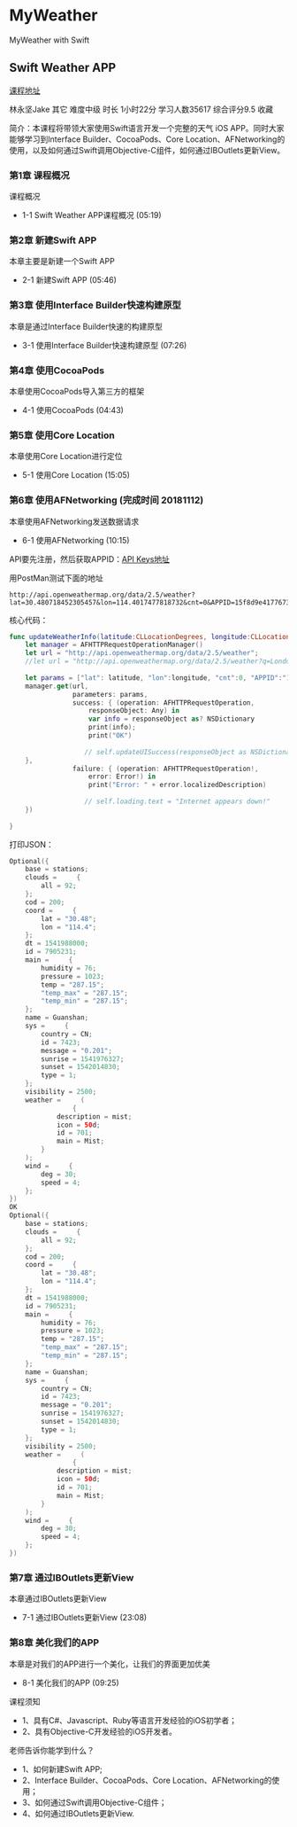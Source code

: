 # MyWeather
MyWeather with Swift


## Swift Weather APP
 
[课程地址](https://www.imooc.com/learn/149)

林永坚Jake
其它 难度中级 时长 1小时22分 学习人数35617 综合评分9.5 收藏   


简介：本课程将带领大家使用Swift语言开发一个完整的天气 iOS APP。同时大家能够学习到Interface Builder、CocoaPods、Core Location、AFNetworking的使用，以及如何通过Swift调用Objective-C组件，如何通过IBOutlets更新View。

### 第1章 课程概况
课程概况
- 1-1 Swift Weather APP课程概况 (05:19)

### 第2章 新建Swift APP
本章主要是新建一个Swift APP
- 2-1 新建Swift APP (05:46)

### 第3章 使用Interface Builder快速构建原型
本章是通过Interface Builder快速的构建原型
- 3-1 使用Interface Builder快速构建原型 (07:26)

### 第4章 使用CocoaPods
本章使用CocoaPods导入第三方的框架
- 4-1 使用CocoaPods (04:43)

### 第5章 使用Core Location
本章使用Core Location进行定位
- 5-1 使用Core Location (15:05)

### 第6章 使用AFNetworking (完成时间 20181112)
本章使用AFNetworking发送数据请求
- 6-1 使用AFNetworking (10:15)

API要先注册，然后获取APPID：[API Keys地址](https://home.openweathermap.org/api_keys)

用PostMan测试下面的地址
```
http://api.openweathermap.org/data/2.5/weather?lat=30.480718452305457&lon=114.4017477818732&cnt=0&APPID=15f8d9e4177673f65179362e732d65bf
```

核心代码：
```swift
func updateWeatherInfo(latitude:CLLocationDegrees, longitude:CLLocationDegrees) {
    let manager = AFHTTPRequestOperationManager()
    let url = "http://api.openweathermap.org/data/2.5/weather";
    //let url = "http://api.openweathermap.org/data/2.5/weather?q=London,uk&APPID=15f8d9e4177673f65179362e732d65bf"
    
    let params = ["lat": latitude, "lon":longitude, "cnt":0, "APPID":"15f8d9e4177673f65179362e732d65bf"] as Any
    manager.get(url,
                parameters: params,
                success: { (operation: AFHTTPRequestOperation,
                    responseObject: Any) in
                    var info = responseObject as? NSDictionary
                    print(info);
                    print("OK")
                    
                   // self.updateUISuccess(responseObject as NSDictionary!)
    },
                failure: { (operation: AFHTTPRequestOperation!,
                    error: Error!) in
                    print("Error: " + error.localizedDescription)
                    
                   // self.loading.text = "Internet appears down!"
    })
    
}
```

打印JSON：
```swift
Optional({
    base = stations;
    clouds =     {
        all = 92;
    };
    cod = 200;
    coord =     {
        lat = "30.48";
        lon = "114.4";
    };
    dt = 1541988000;
    id = 7905231;
    main =     {
        humidity = 76;
        pressure = 1023;
        temp = "287.15";
        "temp_max" = "287.15";
        "temp_min" = "287.15";
    };
    name = Guanshan;
    sys =     {
        country = CN;
        id = 7423;
        message = "0.201";
        sunrise = 1541976327;
        sunset = 1542014830;
        type = 1;
    };
    visibility = 2500;
    weather =     (
                {
            description = mist;
            icon = 50d;
            id = 701;
            main = Mist;
        }
    );
    wind =     {
        deg = 30;
        speed = 4;
    };
})
OK
Optional({
    base = stations;
    clouds =     {
        all = 92;
    };
    cod = 200;
    coord =     {
        lat = "30.48";
        lon = "114.4";
    };
    dt = 1541988000;
    id = 7905231;
    main =     {
        humidity = 76;
        pressure = 1023;
        temp = "287.15";
        "temp_max" = "287.15";
        "temp_min" = "287.15";
    };
    name = Guanshan;
    sys =     {
        country = CN;
        id = 7423;
        message = "0.201";
        sunrise = 1541976327;
        sunset = 1542014830;
        type = 1;
    };
    visibility = 2500;
    weather =     (
                {
            description = mist;
            icon = 50d;
            id = 701;
            main = Mist;
        }
    );
    wind =     {
        deg = 30;
        speed = 4;
    };
})
```


### 第7章 通过IBOutlets更新View
本章通过IBOutlets更新View
- 7-1 通过IBOutlets更新View (23:08)

### 第8章 美化我们的APP
本章是对我们的APP进行一个美化，让我们的界面更加优美
- 8-1 美化我们的APP (09:25)



课程须知
- 1、具有C#、Javascript、Ruby等语言开发经验的iOS初学者；
- 2、具有Objective-C开发经验的iOS开发者。

老师告诉你能学到什么？
- 1、如何新建Swift APP;
- 2、Interface Builder、CocoaPods、Core Location、AFNetworking的使用；
- 3、如何通过Swift调用Objective-C组件；
- 4、如何通过IBOutlets更新View.